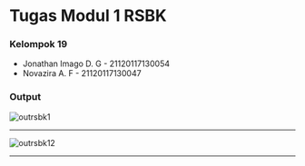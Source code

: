 # Tugas Modul 1 RSBK
### Kelompok 19
- Jonathan Imago D. G - 21120117130054
- Novazira A. F - 21120117130047
### Output
![outrsbk1](https://user-images.githubusercontent.com/58509960/99250151-ccdbb900-283d-11eb-8899-630ed2dcdd8a.png)
____________________________
![outrsbk12](https://user-images.githubusercontent.com/58509960/99250144-c9483200-283d-11eb-9fd1-fb20a9ad5477.png)
____________________________
